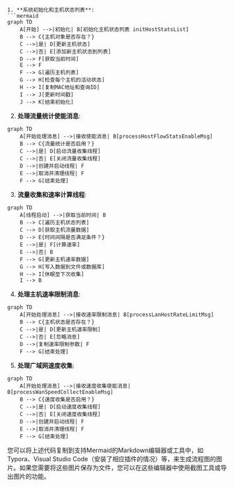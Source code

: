 ```mermaid
1. **系统初始化和主机状态列表**:
```mermaid
graph TD
    A[开始] -->|初始化| B[初始化主机状态列表 initHostStatsList]
    B --> C{主机对象是否存在？}
    C -->|是| D[更新主机状态]
    C -->|否| E[添加新主机状态到列表]
    D --> F[获取当前时间]
    E --> F
    F --> G[遍历主机列表]
    G --> H[检查每个主机的活动状态]
    H --> I[复制MAC地址和查询ID]
    I --> J[更新时间戳]
    J --> K[结束初始化]
```

2. **处理流量统计使能消息**:
```mermaid
graph TD
    A[开始处理消息] -->|接收使能消息| B[processHostFlowStatsEnableMsg]
    B --> C{流量统计是否启用？}
    C -->|是| D[启动流量收集线程]
    C -->|否| E[关闭流量收集线程]
    D -->|创建并启动线程| F
    E -->|取消并清理线程| F
    F --> G[结束处理]
```

3. **流量收集和速率计算线程**:
```mermaid
graph TD
    A[线程启动] -->|获取当前时间| B
    B --> C[遍历主机状态列表]
    C --> D[获取主机流量数据]
    D --> E{时间间隔是否满足条件？}
    E -->|是| F[计算速率]
    E -->|否| B
    F --> G[更新主机速率数据]
    G --> H[写入数据到文件或数据库]
    H --> I[休眠至下次收集]
    I --> B
```

4. **处理主机速率限制消息**:
```mermaid
graph TD
    A[开始处理消息] -->|接收速率限制消息| B[processLanHostRateLimitMsg]
    B --> C{主机状态是否存在？}
    C -->|是| D[更新主机速率限制]
    C -->|否| E[忽略消息]
    D -->|复制速率限制参数| F
    F --> G[结束处理]
```

5. **处理广域网速度收集**:
```mermaid
graph TD
    A[开始处理消息] -->|接收速度收集使能消息| B[processWanSpeedCollectEnableMsg]
    B --> C{速度收集是否启用？}
    C -->|是| D[启动速度收集线程]
    C -->|否| E[关闭速度收集线程]
    D -->|创建并启动线程| F
    E -->|取消并清理线程| F
    F --> G[结束处理]
```

您可以将上述代码复制到支持Mermaid的Markdown编辑器或工具中，如Typora、Visual Studio Code（安装了相应插件的情况）等，来生成流程图的图片。如果您需要将这些图片保存为文件，您可以在这些编辑器中使用截图工具或导出图片的功能。

```